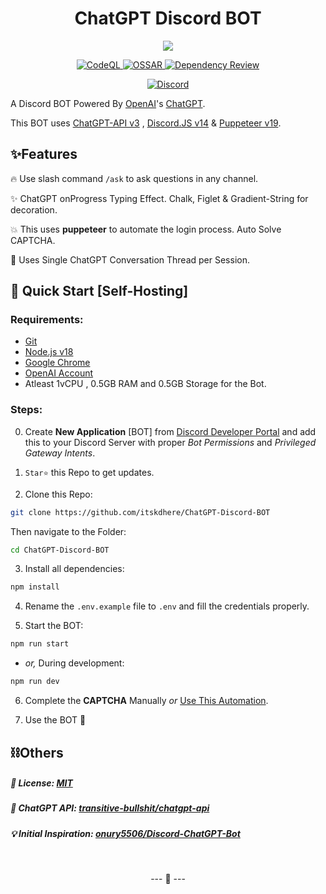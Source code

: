 
<h1 align="center">
ChatGPT Discord BOT
</h1>

<p align="center">
<img src="https://github.com/itskdhere/ChatGPT-Discord-BOT/blob/main/ChatGPT.png">
</p>

<p align="center">
<a href="https://github.com/itskdhere/ChatGPT-Discord-BOT/actions/workflows/codeql.yml" title="CodeQL">
<img alt="CodeQL" src="https://github.com/itskdhere/ChatGPT-Discord-BOT/actions/workflows/codeql.yml/badge.svg?branch=main">
</a>
<a href="https://github.com/itskdhere/ChatGPT-Discord-BOT/actions/workflows/ossar.yml" title="OSSAR">
<img alt="OSSAR" src="https://github.com/itskdhere/ChatGPT-Discord-BOT/actions/workflows/ossar.yml/badge.svg?branch=main">
</a>
<a href="https://github.com/itskdhere/ChatGPT-Discord-BOT/actions/workflows/dependency-review.yml" title="Dependency Review">
<img alt="Dependency Review" src="https://github.com/itskdhere/ChatGPT-Discord-BOT/actions/workflows/dependency-review.yml/badge.svg">
</a>
</p>

<p align="center">
<a href="https://redirect.itskdhere.workers.dev/server/support/invite" title="Join Support Server"><img alt="Discord" src="https://img.shields.io/discord/917792741054894131?color=%235865F2&label=Join Support Server&logo=discord&logoColor=%23FFFFFF&style=for-the-badge"></a>
</p>

<!--
[![CodeQL](https://github.com/itskdhere/ChatGPT-Discord-BOT/actions/workflows/codeql.yml/badge.svg?branch=main)](https://github.com/itskdhere/ChatGPT-Discord-BOT/actions/workflows/codeql.yml)
[![OSSAR](https://github.com/itskdhere/ChatGPT-Discord-BOT/actions/workflows/ossar.yml/badge.svg?branch=main)](https://github.com/itskdhere/ChatGPT-Discord-BOT/actions/workflows/ossar.yml)
[![Dependency Review](https://github.com/itskdhere/ChatGPT-Discord-BOT/actions/workflows/dependency-review.yml/badge.svg?branch=main)](https://github.com/itskdhere/ChatGPT-Discord-BOT/actions/workflows/dependency-review.yml) 
-->

A Discord BOT Powered By [OpenAI](https://openai.com/)'s [ChatGPT](https://chat.openai.com).

This BOT uses [ChatGPT-API v3](https://github.com/transitive-bullshit/chatgpt-api) , [Discord.JS v14](https://github.com/discordjs/discord.js) & [Puppeteer v19](https://github.com/puppeteer/puppeteer).

## ✨Features 
 🔥 Use slash command `/ask` to ask questions in any channel.
 
 ✨ ChatGPT onProgress Typing Effect. Chalk, Figlet & Gradient-String for decoration.

 💥 This uses **puppeteer** to automate the login process. Auto Solve CAPTCHA.
 
 🔑 Uses Single ChatGPT Conversation Thread per Session.
 
<!--🔑 Directly DM the bot to get answer/response privately, Send `reset` to start a new thread.(Disabled)-->

 ## 📡 Quick Start [Self-Hosting] 
### Requirements:
 - [Git](https://git-scm.com/)
 - [Node.js v18](https://nodejs.org/)
 - [Google Chrome](https://www.google.com/chrome/)
 - [OpenAI Account](https://chat.openai.com/)
 - Atleast 1vCPU , 0.5GB RAM and 0.5GB Storage for the Bot.

### Steps:
0. Create **New Application** [BOT] from [Discord Developer Portal](https://discord.com/developers/applications) and add this to your Discord Server with proper *Bot Permissions* and *Privileged Gateway Intents*.

1. `Star⭐` this Repo to get updates. 

2. Clone this Repo:
```bash
git clone https://github.com/itskdhere/ChatGPT-Discord-BOT
```
Then navigate to the Folder:
```bash
cd ChatGPT-Discord-BOT
```

3. Install all dependencies: 
```bash
npm install
```

4. Rename the `.env.example` file to `.env` and fill the credentials properly. 

5. Start the BOT: 
```bash
npm run start
```
- *or,* During development:
```bash
npm run dev
```

6. Complete the **CAPTCHA** Manually *or* [Use This Automation](https://github.com/transitive-bullshit/chatgpt-api/tree/v3#captchas).

7. Use the BOT 🎉


## ⛓Others
##### 📝 License: [MIT](https://github.com/itskdhere/ChatGPT-Discord-BOT/blob/main/LICENSE)
##### 🔋 ChatGPT API: [transitive-bullshit/chatgpt-api](https://github.com/transitive-bullshit/chatgpt-api)
##### 💡 Initial Inspiration:  [onury5506/Discord-ChatGPT-Bot](https://github.com/onury5506/Discord-ChatGPT-Bot)

<br>
<p align='center'>
--- 🙂 ---
</p>
